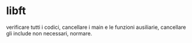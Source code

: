 # libft
verificare tutti i codici, cancellare i main e le funzioni ausiliarie, cancellare gli include non necessari, normare.
